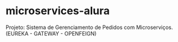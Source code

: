 # microservices-alura
Projeto: Sistema de Gerenciamento de Pedidos com Microserviços. (EUREKA - GATEWAY - OPENFEIGN)
